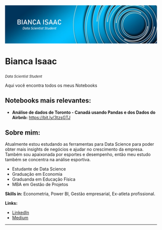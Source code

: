 <p align="center">
  <img src="capa2.png" >
</p>

# Bianca Isaac
<sub>*Data Scientist Student*</sub>

Aqui você encontra todos os meus Notebooks

## Notebooks mais relevantes:

* **Análise de dados de Toronto - Canadá usando Pandas e dos Dados do Airbnb:** https://bit.ly/3tzsGTJ




## Sobre mim:

Atualmente estou estudando as ferramentas para Data Science para poder obter mais insights de negócios e ajudar no crescimento da empresa.
Também sou apaixonada por esportes e desempenho, então meu estudo também se concentra na análise esportiva.

* Estudante de Data Science
* Graduação em Economia
* Graduanda em Educação Física
* MBA em Gestão de Projetos 



**Skills in:** Econometria, Power BI, Gestão empresarial, Ex-atleta profissional.



**Links:**
* [LinkedIn](https://www.linkedin.com/in/bianca-rodrigues-isaac/)
* [Medium](https://biancarisaac.medium.com/)



---
